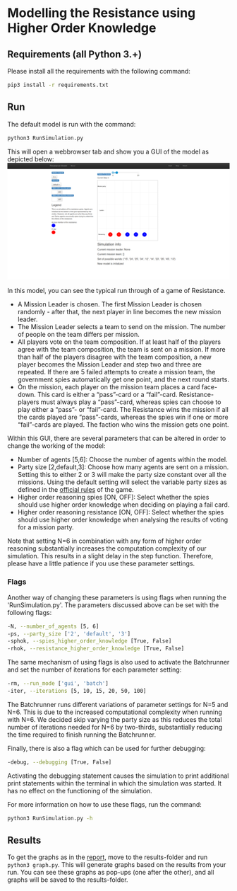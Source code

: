 # Modelling the Resistance using Higher Order Knowledge

## Requirements (all Python 3.+)

Please install all the requirements with the following command:
```bash
pip3 install -r requirements.txt
```

## Run
The default model is run with the command:
```bash
python3 RunSimulation.py
```
This will open a webbrowser tab and show you a GUI of the model as depicted below:
![Simulation UI](https://raw.githubusercontent.com/Ritten11/LAMAS2021/gh-pages/images/Simulation_GUI.png)


In this model, you can see the typical run through of a game of Resistance.
* A Mission Leader is chosen. The first Mission Leader is chosen randomly - after that, the next player in line becomes the new mission leader.
* The Mission Leader selects a team to send on the mission. The number of people on the team differs per mission.
* All players vote on the team composition. If at least half of the players agree with the team composition, the team is sent on a mission. If more than half of the players disagree with the team composition, a new player becomes the Mission Leader and step two and three are repeated. If there are 5 failed attempts to create a mission team, the government spies automatically get one point, and the next round starts.
* On the mission, each player on the mission team places a card face-down. This card is either a “pass”-card or a “fail”-card. Resistance-players must always play a “pass”-card, whereas spies can choose to play either a “pass”- or “fail”-card. The Resistance wins the mission if all the cards played are “pass”-cards, whereas the spies win if one or more “fail”-cards are played. The faction who wins the mission gets one point.

Within this GUI, there are several parameters that can be altered in order to change the working of the model:
* Number of agents [5,6]: Choose the number of agents within the model.
* Party size [2,default,3]: Choose how many agents are sent on a mission. Setting this to either 2 or 3 will make the party size constant over all the missions. Using the default setting will select the variable party sizes as defined in the [official rules](https://en.wikipedia.org/wiki/The_Resistance_(game)) of the game.
* Higher order reasoning spies [ON, OFF]: Select whether the spies should use higher order knowledge when deciding on playing a fail card.
* Higher order reasoning resistance [ON, OFF]: Select whether the spies should use higher order knowledge when analysing the results of voting for a mission party.

Note that setting N=6 in combination with any form of higher order reasoning substantially increases the computation complexity of our simulation. This results in a slight delay in the step function. Therefore, please have a little patience if you use these parameter settings.

### Flags
Another way of changing these parameters is using flags when running the 'RunSimulation.py'. The parameters discussed above can be set with the following flags:
```bash
-N, --number_of_agents [5, 6]
-ps, --party_size ['2', 'default', '3']
-sphok, --spies_higher_order_knowledge [True, False]
-rhok, --resistance_higher_order_knowledge [True, False]
```
The same mechanism of using flags is also used to activate the Batchrunner and set the number of iterations for each parameter setting:
```bash
-rm, --run_mode ['gui', 'batch']
-iter, --iterations [5, 10, 15, 20, 50, 100]
```
The Batchrunner runs different variations of parameter settings for N=5 and N=6. This is due to the increased computational complexity when running with N=6. We decided skip varying the party size as this reduces the total number of iterations needed for N=6 by two-thirds, substantially reducing the time required to finish running the Batchrunner.

Finally, there is also a flag which can be used for further debugging:
```bash
-debug, --debugging [True, False]
```
Activating the debugging statement causes the simulation to print additional print statements within the terminal in which the simulation was started. It has no effect on the functioning of the simulation. 

For more information on how to use these flags, run the command:
```bash
python3 RunSimulation.py -h
```

## Results
To get the graphs as in the [report](https://ritten11.github.io/LAMAS2021/), move to the results-folder and run ```python3 graph.py```. This will generate graphs based on the results from your run. You can see these graphs as pop-ups (one after the other), and all graphs will be saved to the results-folder.
